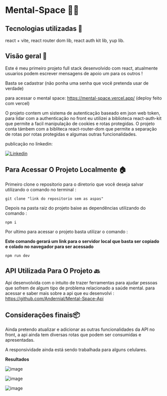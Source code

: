 # Mental-Space 🧠​🌌​

## Tecnologias utilizadas 👾​

react + vite, react router dom lib, react auth kit lib, yup lib.

## Visão geral ​🧠​
Este é meu primeiro projeto full stack desenvolvido com react, atualmente usuarios podem escrever mensagens de apoio um para os outros !

Basta se cadastrar (não ponha uma senha que você pretenda usar de verdade)

para acessar o mental space: https://mental-space.vercel.app/ (deploy feito com vercel)

O projeto contem um sistema de autenticação baseado em json web token, para lidar com a authenticação no front eu utilizei a biblioteca react-auth-kit que permite a facil manipulação de cookies e rotas protegidas. O projeto conta támbem com a bibliteca react-router-dom que permite a separação de rotas por rotas protegidas e algumas outras funcionalidades.

publicação no linkedin:

 [![Linkedin](https://img.shields.io/badge/LinkedIn-0077B5?style=for-the-badge&logo=linkedin&logoColor=white)](https://www.linkedin.com/posts/anderson-carlos-dev_javascript-fullstack-react-activity-7182086984461414400-xshF?utm_source=share&utm_medium=member_desktop)

## Para Acessar O Projeto Localmente 🏠​

Primeiro clone o repositorio para o diretorio que você deseja salvar utilizando o comando no terminal :
```
git clone "link do repositorio sem as aspas"
```

Depois na pasta raiz do projeto baixe as dependências utilizando do comando : 
```
npm i 
```

Por ultimo para acessar o projeto basta utilizar o comando :

**Este comando gerará um link para o servidor local que basta ser copiado e colado no navegador para ser acessado**
```
npm run dev
```

## API Utilizada Para O Projeto 🔙​
Api desenvolvida com o intuito de trazer ferramentas para ajudar pessoas que sofrem de algum tipo de problema relacionado a saúde mental.
para acessar e saber mais sobre a api que eu desenvolvi : https://github.com/Andernial/Mental-Space-Api

## Considerações finais📦
Ainda pretendo atualizar e adicionar as outras funcionalidades da API no front, a api ainda tem diversas rotas que podem ser consumidas e apresentadas.

A responsividade ainda está sendo trabalhada para alguns celulares.


**Resultados**

![image](https://github.com/Andernial/Mental-Space-Front/assets/139987597/c30c16ef-939d-4dee-bdcf-febe7070cec0)

![image](https://github.com/Andernial/Mental-Space-Front/assets/139987597/b084840d-ba89-47dd-9b70-f46789405218)

![image](https://github.com/Andernial/Mental-Space-Front/assets/139987597/b6e08ac1-1d8b-4354-97c3-a585ccd7f2ea)






